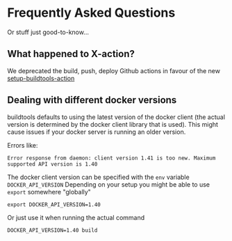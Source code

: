 # Frequently Asked Questions
Or stuff just good-to-know...

## What happened to X-action?
We deprecated the build, push, deploy Github actions in favour of the new [setup-buildtools-action](/ci/github)
## Dealing with different docker versions
buildtools defaults to using the latest version of the docker client
(the actual version is determined by the docker client library that is used).
This might cause issues if your docker server is running an older version.

Errors like:
```shell
Error response from daemon: client version 1.41 is too new. Maximum supported API version is 1.40
```

The docker client version can be specified with the `env` variable `DOCKER_API_VERSION`
Depending on your setup you might be able to use `export` somewhere "globally"
```shell
export DOCKER_API_VERSION=1.40
```
Or just use it when running the actual command
```shell
DOCKER_API_VERSION=1.40 build
```

